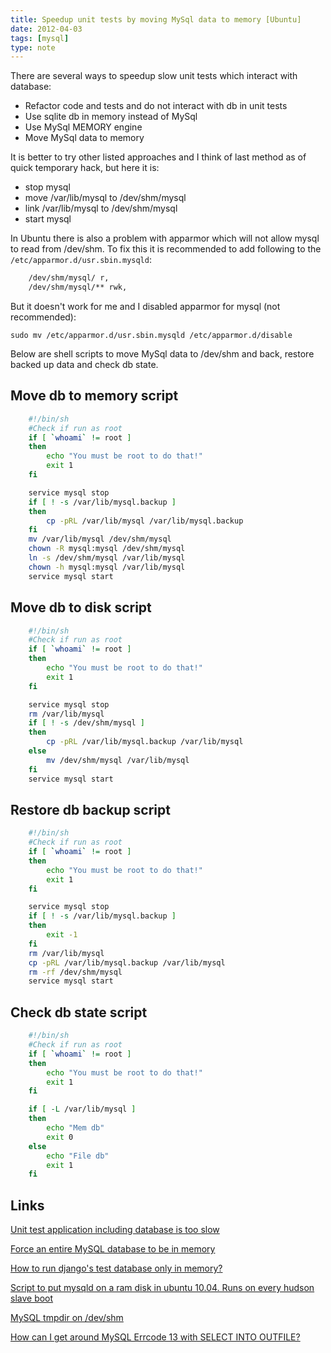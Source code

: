 ```yaml
---
title: Speedup unit tests by moving MySql data to memory [Ubuntu]
date: 2012-04-03
tags: [mysql]
type: note
---
```


There are several ways to speedup slow unit tests which interact with database:
 * Refactor code and tests and do not interact with db in unit tests
 * Use sqlite db in memory instead of MySql
 * Use MySql MEMORY engine
 * Move MySql data to memory

<!-- more -->
It is better to try other listed approaches and I think of last method as of quick temporary hack, but here it is:
 * stop mysql
 * move /var/lib/mysql to /dev/shm/mysql
 * link /var/lib/mysql to /dev/shm/mysql
 * start mysql

In Ubuntu there is also a problem with apparmor which will not allow mysql to read from /dev/shm.
To fix this it is recommended to add following to the `/etc/apparmor.d/usr.sbin.mysqld`:

```bash
    /dev/shm/mysql/ r,
    /dev/shm/mysql/** rwk,
```

But it doesn't work for me and I disabled apparmor for mysql (not recommended):

    sudo mv /etc/apparmor.d/usr.sbin.mysqld /etc/apparmor.d/disable

Below are shell scripts to move MySql data to /dev/shm and back, restore backed up data and check db state.

Move db to memory script
--------------------------------------------

```bash
    #!/bin/sh
    #Check if run as root
    if [ `whoami` != root ]
    then
        echo "You must be root to do that!"
        exit 1
    fi

    service mysql stop
    if [ ! -s /var/lib/mysql.backup ]
    then
        cp -pRL /var/lib/mysql /var/lib/mysql.backup
    fi
    mv /var/lib/mysql /dev/shm/mysql
    chown -R mysql:mysql /dev/shm/mysql
    ln -s /dev/shm/mysql /var/lib/mysql
    chown -h mysql:mysql /var/lib/mysql
    service mysql start
```

Move db to disk script
--------------------------------------------

```bash
    #!/bin/sh
    #Check if run as root
    if [ `whoami` != root ]
    then
        echo "You must be root to do that!"
        exit 1
    fi

    service mysql stop
    rm /var/lib/mysql
    if [ ! -s /dev/shm/mysql ]
    then
        cp -pRL /var/lib/mysql.backup /var/lib/mysql
    else
        mv /dev/shm/mysql /var/lib/mysql
    fi
    service mysql start
```


Restore db backup script
--------------------------------------------

```bash
    #!/bin/sh
    #Check if run as root
    if [ `whoami` != root ]
    then
        echo "You must be root to do that!"
        exit 1
    fi

    service mysql stop
    if [ ! -s /var/lib/mysql.backup ]
    then
        exit -1
    fi
    rm /var/lib/mysql
    cp -pRL /var/lib/mysql.backup /var/lib/mysql
    rm -rf /dev/shm/mysql
    service mysql start
```

Check db state script
--------------------------------------------

```bash
    #!/bin/sh
    #Check if run as root
    if [ `whoami` != root ]
    then
        echo "You must be root to do that!"
        exit 1
    fi

    if [ -L /var/lib/mysql ]
    then
        echo "Mem db"
        exit 0
    else
        echo "File db"
        exit 1
    fi
```


Links
--------------------------------------------
[Unit test application including database is too slow](http://stackoverflow.com/questions/9500032/unit-test-application-including-database-is-too-slow)

[Force an entire MySQL database to be in memory](http://stackoverflow.com/questions/4894850/force-an-entire-mysql-database-to-be-in-memory)

[How to run django's test database only in memory?](http://stackoverflow.com/questions/3096148/how-to-run-djangos-test-database-only-in-memory)

[Script to put mysqld on a ram disk in ubuntu 10.04. Runs on every hudson slave boot](https://gist.github.com/1152547)

[MySQL tmpdir on /dev/shm](http://www.indimon.co.uk/2012/mysql-tmpdir-on-devshm/)

[How can I get around MySQL Errcode 13 with SELECT INTO OUTFILE?](http://stackoverflow.com/questions/2783313/how-can-i-get-around-mysql-errcode-13-with-select-into-outfile)
